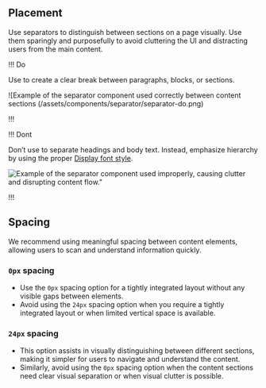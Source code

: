 
## Placement

Use separators to distinguish between sections on a page visually. Use them sparingly and purposefully to avoid cluttering the UI and distracting users from the main content.

!!! Do

Use to create a clear break between paragraphs, blocks, or sections.

![Example of the separator component used correctly between content sections (/assets/components/separator/separator-do.png)

!!!

!!! Dont

Don’t use to separate headings and body text. Instead, emphasize hierarchy by using the proper [Display font style](https://helios.hashicorp.design/foundations/typography?tab=code#font-styles). 

![Example of the separator component used improperly, causing clutter and disrupting content flow."](/assets/components/separator/separator-dont.png)

!!!

## Spacing

We recommend using meaningful spacing between content elements, allowing users to scan and understand information quickly.

### `0px` spacing
   - Use the `0px` spacing option for a tightly integrated layout without any visible gaps between elements.
  - Avoid using the `24px` spacing option when you require a tightly integrated layout or when limited vertical space is available.

### `24px` spacing
   - This option assists in visually distinguishing between different sections, making it simpler for users to navigate and understand the content.
- Similarly, avoid using the `0px` spacing option when the content sections need clear visual separation or when visual clutter is possible.
